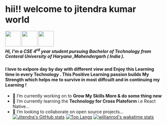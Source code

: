 # hii!! welcome to jitendra kumar world
<a href="(https://www.linkedin.com/in/jitendra-kumar-5214261a9/)"><img src="./assets/linkedin.png" width="50" height="50" align="left"></a>   <a href="jitendrakumarkct01@gmail.com"><img src="./assets/logo-gmail-9951.png" width="50" height="50" align="left"></a>  <a href="[https://www.instagram.com/deepakgarg686/](https://www.instagram.com/jitendra_jaat_123/)"><img src="./assets/logo-instagram-png-2431.png" width="50" height="50" align="left"></a>  
 <br>                    


##### Hi, I'm a CSE 4<sup>rd</sup> year student pursuing Bachelor of Technology from Centeral University of Haryana ,Mahendergarh ( India ).
#### I love to exlpore day by day with different view and Enjoy this Learning time in every Technology . This Positive Learning passion builds My Strength which helps me to survive in most diffcuilt and in continuing my Learning !   
- 🔭 I’m currently working on to <b> Grow My Skills More & do some thing new</b>
- 🌱 I’m currently learning  the <b>Technology for Cross Plateform </b> i.e React Native...
- 👯 I’m looking to collaborate on open source projects... 
[![Jitendra's GitHub stats](https://github-readme-stats.vercel.app/api?username=jitendra-191906&show_icons=true&theme=highcontrast&layout=compact)](https://github.com/jitendra-191906/github-readme-stats)
[![Top Langs](https://github-readme-stats.vercel.app/api/top-langs/?username=jitendra-191906&langs_count=15&layout=compact&theme=highcontrast&show_icons=true)](https://github.com/jitendra-191906/github-readme-stats)
[![willianrod's wakatime stats](https://github-readme-stats.vercel.app/api/wakatime?username=willianrod&layout=compact&theme=highcontrast&show_icons=true)](https://github.com/jitendra-191906/github-readme-stats)
